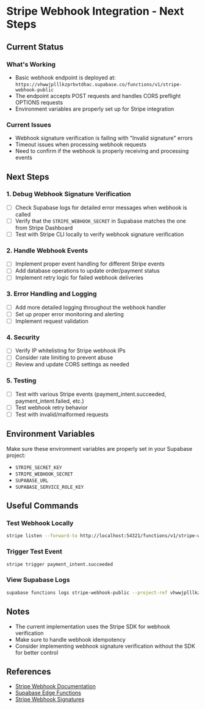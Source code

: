 # Stripe Webhook Integration - Next Steps

## Current Status

### What's Working
- Basic webhook endpoint is deployed at: `https://vhwwjplllkzprbvtdhac.supabase.co/functions/v1/stripe-webhook-public`
- The endpoint accepts POST requests and handles CORS preflight OPTIONS requests
- Environment variables are properly set up for Stripe integration

### Current Issues
- Webhook signature verification is failing with "Invalid signature" errors
- Timeout issues when processing webhook requests
- Need to confirm if the webhook is properly receiving and processing events

## Next Steps

### 1. Debug Webhook Signature Verification
- [ ] Check Supabase logs for detailed error messages when webhook is called
- [ ] Verify that the `STRIPE_WEBHOOK_SECRET` in Supabase matches the one from Stripe Dashboard
- [ ] Test with Stripe CLI locally to verify webhook signature verification

### 2. Handle Webhook Events
- [ ] Implement proper event handling for different Stripe events
- [ ] Add database operations to update order/payment status
- [ ] Implement retry logic for failed webhook deliveries

### 3. Error Handling and Logging
- [ ] Add more detailed logging throughout the webhook handler
- [ ] Set up proper error monitoring and alerting
- [ ] Implement request validation

### 4. Security
- [ ] Verify IP whitelisting for Stripe webhook IPs
- [ ] Consider rate limiting to prevent abuse
- [ ] Review and update CORS settings as needed

### 5. Testing
- [ ] Test with various Stripe events (payment_intent.succeeded, payment_intent.failed, etc.)
- [ ] Test webhook retry behavior
- [ ] Test with invalid/malformed requests

## Environment Variables
Make sure these environment variables are properly set in your Supabase project:
- `STRIPE_SECRET_KEY`
- `STRIPE_WEBHOOK_SECRET`
- `SUPABASE_URL`
- `SUPABASE_SERVICE_ROLE_KEY`

## Useful Commands

### Test Webhook Locally
```bash
stripe listen --forward-to http://localhost:54321/functions/v1/stripe-webhook-public
```

### Trigger Test Event
```bash
stripe trigger payment_intent.succeeded
```

### View Supabase Logs
```bash
supabase functions logs stripe-webhook-public --project-ref vhwwjplllkzprbvtdhac
```

## Notes
- The current implementation uses the Stripe SDK for webhook verification
- Make sure to handle webhook idempotency
- Consider implementing webhook signature verification without the SDK for better control

## References
- [Stripe Webhook Documentation](https://stripe.com/docs/webhooks)
- [Supabase Edge Functions](https://supabase.com/docs/guides/functions)
- [Stripe Webhook Signatures](https://stripe.com/docs/webhooks/signatures)
